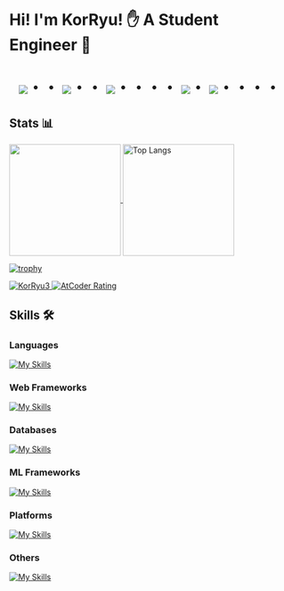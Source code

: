 # Hi! I'm KorRyu! ✋ A Student Engineer 🫧

<!-- pacman -->
<div align="center">
    <h1>
        <img src="https://user-images.githubusercontent.com/44926913/175852850-3fb6c715-1856-41ff-8c1f-94ce3b03b458.gif">・・
        <img src="https://user-images.githubusercontent.com/44926913/175853109-f8850656-6704-4a8a-bee6-9aca154d929b.gif">・・
        <img src="https://user-images.githubusercontent.com/44926913/175853154-5449d974-975e-44a6-ab84-a86031265e40.gif">・・・・
        <img src="https://user-images.githubusercontent.com/44926913/175853109-f8850656-6704-4a8a-bee6-9aca154d929b.gif">・
        <img src="https://user-images.githubusercontent.com/44926913/175853154-5449d974-975e-44a6-ab84-a86031265e40.gif">・・・・
    </h1>
</div>

<!-- --------------------------------- :) ---------------------------------- -->

<!-- ## Social 📱 -->

## Stats 📊
<!-- GitHub States -->
<p align="left">
  <a href="https://github.com/anuraghazra/github-readme-stats">
    <img height="200px" align="center" src="https://github-readme-stats.vercel.app/api?username=KorRyu3&show=prs_merged,prs_merged_percentage" />
  </a>
  <a src="https://github.com/anuraghazra/github-readme-stats">
      <img height="200px" align="center" src="https://github-readme-stats.vercel.app/api/top-langs/?username=KorRyu3&layout=compact&exclude_repo=Configuration-files" alt="Top Langs" />
  </a>
</p>

<!-- GitHub Trophy -->
[![trophy](https://github-profile-trophy.vercel.app/?username=KorRyu3&row=1&column=6&no-frame=true)](https://github.com/ryo-ma/github-profile-trophy)

<!-- Batch -->
<p align="left">
<!-- GitHub profile -->
    <a href="https://github.com/KorRyu3/KorRyu3/">
        <img src="https://komarev.com/ghpvc/?username=KorRyu3" alt="KorRyu3" />
    </a>
<!-- AtCoder -->
    <a href="https://atcoder.jp/users/KorRyu?contestType=algo">
        <img src="https://badgen.org/img/atcoder/KorRyu/rating/algorithm?style=social" alt="AtCoder Rating" />
    </a>
</p>


## Skills 🛠️

<h3 align="left">Languages</h3>

[![My Skills](https://skillicons.dev/icons?i=py,rust,php,html,css,js&theme=light)](https://skillicons.dev)

<h3 align="left">Web Frameworks</h3>

[![My Skills](https://skillicons.dev/icons?i=fastapi,flask&theme=light)](https://skillicons.dev)
  
<h3 align="left">Databases</h3>

[![My Skills](https://skillicons.dev/icons?i=mysql,sqlite&theme=light)](https://skillicons.dev)
  
<!-- <h3 align="left">App Frameworks</h3> -->

<h3 align="left">ML Frameworks</h3>

[![My Skills](https://skillicons.dev/icons?i=sklearn,pytorch&theme=light)](https://skillicons.dev)
  
<h3 align="left">Platforms</h3>

[![My Skills](https://skillicons.dev/icons?i=azure,docker,git,github&theme=light)](https://skillicons.dev)
  
<h3 align="left">Others</h3>

[![My Skills](https://skillicons.dev/icons?i=md,linux&theme=light)](https://skillicons.dev)


<!--START_SECTION:waka-->
<!--END_SECTION:waka-->


<!--
**KorRyu3/KorRyu3** is a ✨ _special_ ✨ repository because its `README.md` (this file) appears on your GitHub profile.

Here are some ideas to get you started:

- 🔭 I’m currently working on ...
- 🌱 I’m currently learning ...
- 👯 I’m looking to collaborate on ...
- 🤔 I’m looking for help with ...
- 💬 Ask me about ...
- 📫 How to reach me: ...
- 😄 Pronouns: ...
- ⚡ Fun fact: ...
-->
